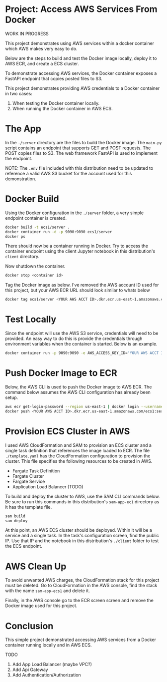 # Project: Access AWS Services From Docker

WORK IN PROGRESS

This project demonstrates using AWS services within a docker container which AWS makes very easy to do.

Below are the steps to build and test the Docker image locally, deploy it to AWS ECR, and create a ECS cluster. 

To demonstrate accessing AWS services, the Docker container exposes a FastAPI endpoint that copies posted files to S3.

This project demonstrates providing AWS credentials to a Docker container in two cases:

1. When testing the Docker container locally. 
1. When running the Docker container in AWS ECS.

# The App

In the `./server` directory are the files to build the Docker image. The `main.py` script contains an endpoint that supports GET and POST requests. The POST copies files to S3. The web framework FastAPI is used to implement the endpoint.  

NOTE: The `.env` file included with this distribution need to be updated to reference a valid AWS S3 bucket for the account used for this demonstration.

# Docker Build

Using the Docker configuration in the `./server` folder, a very simple endpoint container is created. 

```bash
docker build -t ecs1/server .
docker container run -d -p 9090:9090 ecs1/server
docker ps
```

There should now be a container running in Docker. Try to access the container endpoint using the client Jupyter notebook in this distribution's `client` directory. 

Now shutdown the container.

```bash
docker stop <container id>
```

Tag the Docker image as below. I've removed the AWS account ID used for this project, but your AWS ECR URL should look similar to whats below

```bash
docker tag ecs1/server <YOUR AWS ACCT ID>.dkr.ecr.us-east-1.amazonaws.com/ecs1:server
```

# Test Locally

Since the endpoint will use the AWS S3 service, credentials will need to be provided. An easy way to do this is provide the credentials through environment variables when the container is started. Below is an example.

```bash
docker container run -p 9090:9090 -e AWS_ACCESS_KEY_ID='YOUR AWS ACCT ID' -e AWS_SECRET_ACCESS_KEY='YOUR AWS ACCT KEY' ecs1/server  
```

# Push Docker Image to ECR

Below, the AWS CLI is used to push the Docker image to AWS ECR. The command below assumes the AWS CLI configuration has already been setup. 

```bash
aws ecr get-login-password --region us-east-1 | docker login --username AWS --password-stdin <YOUR ACCT ID>.dkr.ecr.us-east-1.amazonaws.com
docker push <YOUR AWS ACCT ID>.dkr.ecr.us-east-1.amazonaws.com/ecs1:server
```

# Provision ECS Cluster in AWS

I used AWS CloudFormation and SAM to provision an ECS cluster and a single task definition that references the image loaded to ECR. The file `./template.yaml` has the CloudFormation configuration to provision the cluster. This file specifies the following resources to be created in AWS.

- Fargate Task Definition
- Fargate Cluster
- Fargate Service
- Application Load Balancer (TODO) 

To build and deploy the cluster to AWS, use the SAM CLI commands below. Be sure to run this commands in this distribution's `sam-app-ec1` directory as it has the template file.

```bash
sam build
sam deploy
```

At this point, an AWS ECS cluster should be deployed. Within it will be a service and a single task. In the task's configuration screen, find the public IP. Use that IP and the notebook in this distribution's `./client` folder to test the ECS endpoint. 

# AWS Clean Up

To avoid unwanted AWS charges, the CloudFormation stack for this project must be deleted. Go to CloudFormation in the AWS console, find the stack with the name `sam-app-ecs1` and delete it.

Finally, in the AWS console go to the ECR screen screen and remove the Docker image used for this project.

# Conclusion

This simple project demonstrated accessing AWS services from a Docker container running locally and in AWS ECS.   

TODO 
1. Add App Load Balancer (maybe VPC?)
1. Add Api Gateway 
1. Add Authentication/Authorization

